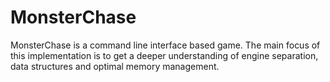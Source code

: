# MonsterChase
MonsterChase is a command line interface based game. The main focus of this implementation is to get a deeper understanding of engine separation, data structures and optimal memory management.
